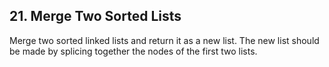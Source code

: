 ##  21. Merge Two Sorted Lists

Merge two sorted linked lists and return it as a new list. The new list should be made by splicing together the nodes of the first two lists.